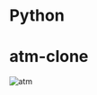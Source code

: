 # Python

# atm-clone

![atm](https://user-images.githubusercontent.com/28485791/61399931-7835d000-a8cf-11e9-8ceb-68edecaa3271.jpg)
